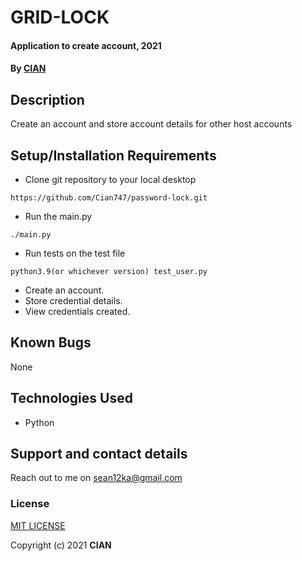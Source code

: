 # GRID-LOCK
#### Application to create account, 2021
#### By **[CIAN](https://github.com/Cian747)**
## Description
Create an account and store account details for other host accounts
## Setup/Installation Requirements
* Clone git repository to your local desktop
```
https://github.com/Cian747/password-lock.git
```
* Run the main.py
```
./main.py
```
* Run tests on the test file
```
python3.9(or whichever version) test_user.py 
```
* Create an account.
* Store credential details.
* View credentials created.

## Known Bugs
None
## Technologies Used
* Python
## Support and contact details
Reach out to me on sean12ka@gmail.com
### License
[MIT LICENSE](https://opensource.org/licenses/MIT)

Copyright (c) 2021 **CIAN**